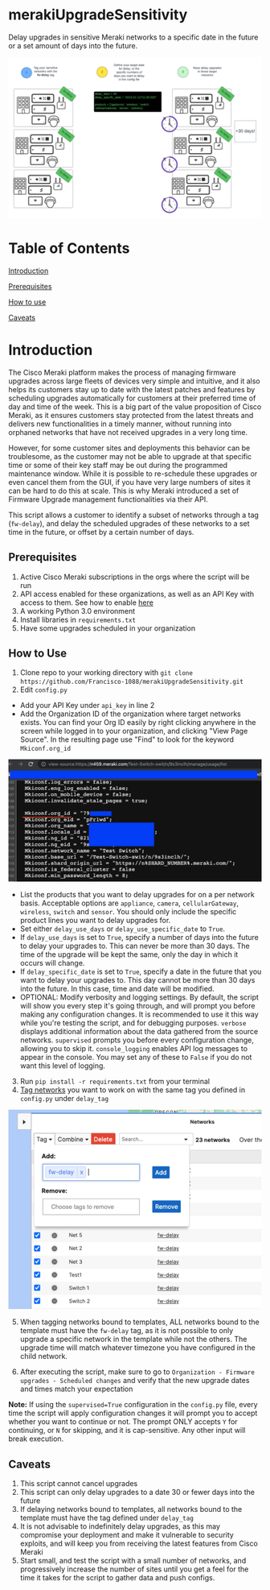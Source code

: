 # merakiUpgradeSensitivity
Delay upgrades in sensitive Meraki networks to a specific date in the future or a set amount of days into the future.

![image alt text](images/diagram.png)

# Table of Contents

[Introduction](#intro)

[Prerequisites](#prereq)

[How to use](#howtouse)

[Caveats](#caveats)

<a id="intro"></a>

# Introduction

The Cisco Meraki platform makes the process of managing firmware upgrades across large fleets of devices very simple and intuitive, and it also helps its customers stay up to date with the latest patches and features by scheduling upgrades automatically for customers at their preferred time of day and time of the week. This is a big part of the value proposition of Cisco Meraki, as it ensures customers stay protected from the latest threats and delivers new functionalities in a timely manner, without running into orphaned networks that have not received upgrades in a very long time.

However, for some customer sites and deployments this behavior can be troublesome, as the customer may not be able to upgrade at that specific time or some of their key staff may be out during the programmed maintenance window. While it is possible to re-schedule these upgrades or even cancel them from the GUI, if you have very large numbers of sites it can be hard to do this at scale. This is why Meraki introduced a set of Firmware Upgrade management functionalities via their API.

This script allows a customer to identify a subset of networks through a tag (`fw-delay`), and delay the scheduled upgrades of these networks to a set time in the future, or offset by a certain number of days.

<a id="prereq"></a>

## Prerequisites

1. Active Cisco Meraki subscriptions in the orgs where the script will be run
2. API access enabled for these organizations, as well as an API Key with access to them. See how to enable [here](https://documentation.meraki.com/General_Administration/Other_Topics/Cisco_Meraki_Dashboard_API)
3. A working Python 3.0 environment
4. Install libraries in `requirements.txt`
5. Have some upgrades scheduled in your organization

<a id="howtouse"></a>

## How to Use

1. Clone repo to your working directory with `git clone https://github.com/Francisco-1088/merakiUpgradeSensitivity.git`
2. Edit `config.py`
* Add your API Key under `api_key` in line 2
* Add the Organization ID of the organization where target networks exists. You can find your Org ID easily by right clicking anywhere in the screen while logged in to your organization, and clicking "View Page Source". In the resulting page use "Find" to look for the keyword `Mkiconf.org_id`

![image alt text](images/org_id.png)
* List the products that you want to delay upgrades for on a per network basis. Acceptable options are `appliance`, `camera`, `cellularGateway`, `wireless`, `switch` and `sensor`. You should only include the specific product lines you want to delay upgrades for.
* Set either `delay_use_days` or `delay_use_specific_date` to `True`.
* If `delay_use_days` is set to `True`, specify a number of days into the future to delay your upgrades to. This can never be more than 30 days. The time of the upgrade will be kept the same, only the day in which it occurs will change.
* If `delay_specific_date` is set to `True`, specify a date in the future that you want to delay your upgrades to. This day cannot be more than 30 days into the future. In this case, time and date will be modified.
* OPTIONAL: Modify verbosity and logging settings. By default, the script will show you every step it's going through, and will prompt you before making any configuration changes. It is recommended to use it this way while you're testing the script, and for debugging purposes. `verbose` displays additional information about the data gathered from the source networks. `supervised` prompts you before every configuration change, allowing you to skip it. `console_logging` enables API log messages to appear in the console. You may set any of these to `False` if you do not want this level of logging.
3. Run `pip install -r requirements.txt` from your terminal
4. [Tag networks](https://documentation.meraki.com/General_Administration/Organizations_and_Networks/Organization_Menu/Manage_Tags) you want to work on with the same tag you defined in `config.py` under `delay_tag`

![image alt text](images/network_tag.png)

5. When tagging networks bound to templates, ALL networks bound to the template must have the `fw-delay` tag, as it is not possible to only upgrade a specific network in the template while not the others. The upgrade time will match whatever timezone you have configured in the child network.

6. After executing the script, make sure to go to `Organization - Firmware upgrades - Scheduled changes` and verify that the new upgrade dates and times match your expectation

**Note:** If using the `supervised=True` configuration in the `config.py` file, every time the script will apply configuration changes it will prompt you to accept whether you want to continue or not. The prompt ONLY accepts `Y` for continuing, or `N` for skipping, and it is cap-sensitive. Any other input will break execution. 

<a name="caveats"></a>

## Caveats

1. This script cannot cancel upgrades
2. This script can only delay upgrades to a date 30 or fewer days into the future
3. If delaying networks bound to templates, all networks bound to the template must have the tag defined under `delay_tag`
4. It is not advisable to indefinitely delay upgrades, as this may compromise your deployment and make it vulnerable to security exploits, and will keep you from receiving the latest features from Cisco Meraki
5. Start small, and test the script with a small number of networks, and progressively increase the number of sites until you get a feel for the time it takes for the script to gather data and push configs. 

